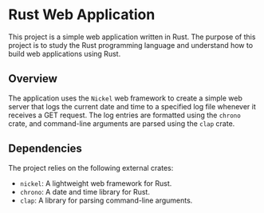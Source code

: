 # Rust Web Application

This project is a simple web application written in Rust. The purpose of this project is to study the Rust programming language and understand how to build web applications using Rust.

## Overview

The application uses the `Nickel` web framework to create a simple web server that logs the current date and time to a specified log file whenever it receives a GET request. The log entries are formatted using the `chrono` crate, and command-line arguments are parsed using the `clap` crate.

## Dependencies

The project relies on the following external crates:
- `nickel`: A lightweight web framework for Rust.
- `chrono`: A date and time library for Rust.
- `clap`: A library for parsing command-line arguments.
